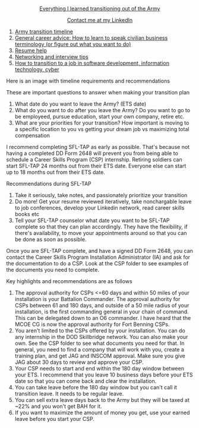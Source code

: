 [<p align='center'> Everything I learned transitioning out of the Army </p>](README.md)
[<p align='center'> Contact me at my LinkedIn </li>](https://www.linkedin.com/in/nebyou-abera/)

1. [Army transition timeline](transition_timeline.md)
2. [General career advice: How to learn to speak civilian business terminology (or figure out what you want to do)](general_career_advice.md)
3. [Resume help](general_career_advice.md)
4. [Networking and interview tips](networking.md)
6. [How to transition to a job in software development, information technology, cyber](cs_careers.md)

Here is an image with timeline requirements and recommendations


These are important questions to answer when making your transition plan
1. What date do you want to leave the Army? (ETS date)
2. What do you want to do after you leave the Army? Do you want to go to be employeed, pursue education, start your own company, retire etc.
3. What are your priorities for your transition? How important is moving to a specific location to you vs getting your dream job vs maximizing total compensation

I recommend completing SFL-TAP as early as possible. That's because not having a completed DD Form 2648 will prevent you from being able to schedule a Career Skills Program (CSP) internship. Retiring soldiers can start SFL-TAP 24 months out from their ETS date. Everyone else can start up to 18 months out from their ETS date.

Recommendations during SFL-TAP
1. Take it seriously, take notes, and passionately prioritize your transition
2. Do more! Get your resume reviewed iteratively, take nonchargable leave to job conferences, develop your Linkedin network, read career skills books etc
4. Tell your SFL-TAP counselor what date you want to be SFL-TAP complete so that they can plan accordingly. They have the flexibility, if there's availability, to move your appointments around so that you can be done as soon as possible.

Once you are SFL-TAP complete, and have a signed DD Form 2648, you can contact the Career Skills Program Installation Administrator (IA) and ask for the documentation to do a CSP. Look at the CSP folder to see examples of the documents you need to complete.

Key highlights and recommendations are as follows
1. The approval authority for CSPs <=60 days and within 50 miles of your installation is your Battalion Commander. The approval authority for CSPs between 61 and 180 days, and outside of a 50 mile radius of your installation, is the first commanding general in your chain of command. This can be delegated down to an O6 commander. I have heard that the MCOE CG is now the approval authority for Fort Benning CSPs.
2. You aren't limited to the CSPs offered by your installation. You can do any internship in the DOD Skillbridge network. You can also make your own. See the CSP folder to see what documents you need for that. In general, you need to find a company that will work with you, create a training plan, and get JAG and INSCOM approval. Make sure you give JAG about 30 days to review and approve your CSP.
3. Your CSP needs to start and end within the 180 day window between your ETS. I recommend that you leave 10 business days before your ETS date so that you can come back and clear the installation.
4. You can take leave before the 180 day window but you can't call it transition leave. It needs to be regular leave.
5. You can sell extra leave days back to the Army but they will be taxed at ~22% and you won't get BAH for it.
6. If you want to maximize the amount of money you get, use your earned leave before you start your CSP. 

